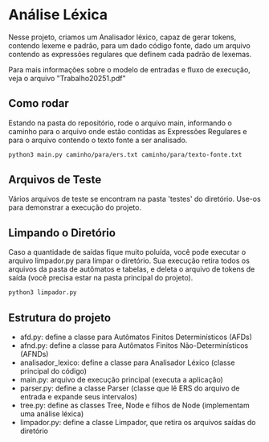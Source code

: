 # Análise Léxica

Nesse projeto, criamos um Analisador léxico, capaz de gerar tokens, contendo lexeme e padrão, para um dado código fonte, dado um arquivo contendo as expressões regulares que definem cada padrão de lexemas.

Para mais informações sobre o modelo de entradas e fluxo de execução, veja o arquivo "Trabalho20251.pdf"

## Como rodar

Estando na pasta do repositório, rode o arquivo main, informando o caminho para o arquivo onde estão contidas as Expressões Regulares e para o arquivo contendo o texto fonte a ser analisado.

```sh
python3 main.py caminho/para/ers.txt caminho/para/texto-fonte.txt
```
## Arquivos de Teste

Vários arquivos de teste se encontram na pasta 'testes' do diretório. Use-os para demonstrar a execução do projeto.

## Limpando o Diretório

Caso a quantidade de saídas fique muito poluída, você pode executar o arquivo limpador.py para limpar o diretório.
Sua execução retira todos os arquivos da pasta de autômatos e tabelas, e deleta o arquivo de tokens de saída (você precisa estar na pasta principal do projeto).
```sh
python3 limpador.py
```


## Estrutura do projeto
- afd.py: define a classe para Autômatos Finitos Determinísticos (AFDs)
- afnd.py: define a classe para Autômatos Finitos Não-Determinísticos (AFNDs)
- analisador_lexico: define a classe para Analisador Léxico (classe principal do código)
- main.py: arquivo de execução principal (executa a aplicação)
- parser.py: define a classe Parser (classe que lê ERS do arquivo de entrada e expande seus intervalos)
- tree.py: define as classes Tree, Node e filhos de Node (implementam uma análise léxica)
- limpador.py: define a classe Limpador, que retira os arquivos saídas do diretório
